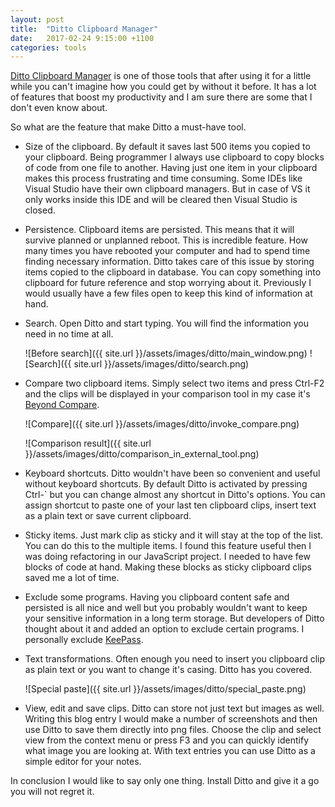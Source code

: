 ```yaml
---
layout: post
title:  "Ditto Clipboard Manager"
date:   2017-02-24 9:15:00 +1100
categories: tools
---
```

[Ditto Clipboard Manager](http://ditto-cp.sourceforge.net/) is one of those tools that after using it for a little while
you can't imagine how you could get by without it before.
It has a lot of features that boost my productivity and I am sure there are some that I don't even know about.

So what are the feature that make Ditto a must-have tool.

* Size of the clipboard. By default it saves last 500 items you copied to your clipboard. Being programmer I always use
clipboard to copy blocks of code from one file to another. Having just one item in your clipboard makes this process
frustrating and time consuming. Some IDEs like Visual Studio have their own clipboard managers. But in case of VS it
only works inside this IDE and will be cleared then Visual Studio is closed.

* Persistence. Clipboard items are persisted. This means that it will survive planned or unplanned reboot.
This is incredible feature. How many times you have rebooted your computer and had to spend time finding necessary
information. Ditto takes care of this issue by storing items copied to the clipboard in database. You can copy
something into clipboard for future reference and stop worrying about it. Previously I would usually have a few files
open to keep this kind of information at hand.

* Search. Open Ditto and start typing. You will find the information you need in no time at all.

  ![Before search]({{ site.url }}/assets/images/ditto/main_window.png) ![Search]({{ site.url }}/assets/images/ditto/search.png)

* Compare two clipboard items. Simply select two items and press Ctrl-F2 and the clips will be displayed in your
comparison tool in my case it's [Beyond Compare](http://www.scootersoftware.com/).

  ![Compare]({{ site.url }}/assets/images/ditto/invoke_compare.png)

  ![Comparison result]({{ site.url }}/assets/images/ditto/comparison_in_external_tool.png)

* Keyboard shortcuts. Ditto wouldn't have been so convenient and useful without keyboard shortcuts. By default Ditto
is activated by pressing Ctrl-\` but you can change almost any shortcut in Ditto's options. You can assign shortcut to
paste one of your last ten clipboard clips, insert text as a plain text or save current clipboard.

* Sticky items. Just mark clip as sticky and it will stay at the top of the list. You can do this to the multiple items.
I found this feature useful then I was doing refactoring in our JavaScript project. I needed to have few blocks of code
at hand. Making these blocks as sticky clipboard clips saved me a lot of time.

* Exclude some programs. Having you clipboard content safe and persisted is all nice and well but you probably wouldn't
want to keep your sensitive information in a long term storage. But developers of Ditto thought about it and added an
option to exclude certain programs. I personally exclude [KeePass](http://keepass.info/).

* Text transformations. Often enough you need to insert you clipboard clip as plain text or you want to change it's
casing. Ditto has you covered.

  ![Special paste]({{ site.url }}/assets/images/ditto/special_paste.png)

* View, edit and save clips. Ditto can store not just text but images as well. Writing this blog entry I would
make a number of screenshots and then use Ditto to save them directly into png files. Choose the clip and select view
from the context menu or press F3 and you can quickly identify what image you are looking at. With text entries you can
use Ditto as a simple editor for your notes.

In conclusion I would like to say only one thing. Install Ditto and give it a go you will not regret it.
